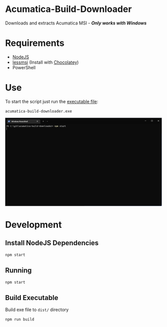# Acumatica-Build-Downloader

Downloads and extracts Acumatica MSI - **_Only works with Windows_**

# Requirements

-   [NodeJS](https://nodejs.org/en/download/)
-   [lessmsi](https://lessmsi.activescott.com/) (Install with [Chocolatey](https://chocolatey.org/install))
-   PowerShell

# Use

To start the script just run the [executable file](https://github.com/EvanTrow/acumatica-build-downloader/releases):

```shell
acumatica-build-downloader.exe
```

![Use](./doc/acuamtica-build-downloader.gif 'Running Example')

# Development

## Install NodeJS Dependencies

```shell
npm start
```

## Running

```shell
npm start
```

## Build Executable

Build exe file to `dist/` directory

```shell
npm run build
```
